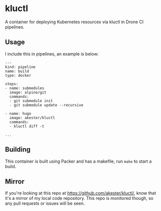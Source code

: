# kluctl

A container for deploying Kubernetes resources via kluctl in Drone CI pipelines.

## Usage

I include this in pipelines, an example is below:

```
---
kind: pipeline
name: build
type: docker

steps:
- name: submodules
  image: alpine/git
  commands:
  - git submodule init
  - git submodule update --recursive

- name: hugo
  image: akester/kluctl
  commands:
  - kluctl diff -t

...
```

## Building

This container is built using Packer and has a makefile, run `make` to start a
build.


## Mirror

If you're looking at this repo at https://github.com/akester/kluctl/, know
that it's a mirror of my local code repository.  This repo is monitored though,
so any pull requests or issues will be seen.
